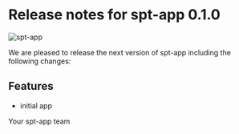 # Release notes for spt-app 0.1.0
![spt-app](https://github.com/matthiaskoenig/spt-app/raw/main/docs/images/spt-app.png)

We are pleased to release the next version of spt-app including the 
following changes:

## Features
- initial app

Your spt-app team
